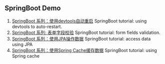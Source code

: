 ## SpringBoot Demo

1. [SpringBoot 系列：使用devtools自动重启](https://github.com/nkcoder/spring-demo/blob/master/dev-tools/README.md) SpringBoot tutorial: using devtools to auto-restart.
2. [SpringBoot 系列: 表单字段校验](https://github.com/nkcoder/spring-demo/blob/master/form-validation/README.md) SpringBoot tutorial: form fields validation.
3. [SpringBoot 系列：使用JPA操作数据](https://github.com/nkcoder/spring-demo/tree/master/spring-jpa) SpringBoot tutorial: access data using JPA
4. [SpringBoot 系列：使用Spring Cache缓存数据](https://github.com/nkcoder/spring-demo/tree/master/spring-cache) SpringBoot tutorial: using Spring cache
   
